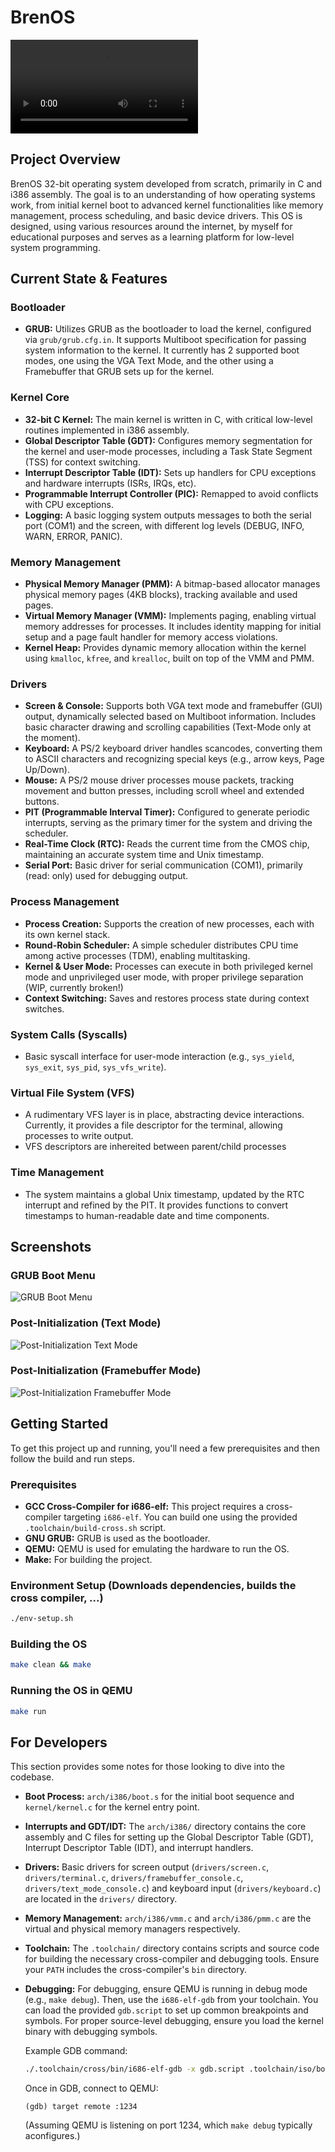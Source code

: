 # BrenOS
![Initialization Process](.github/img/init.webm.mp4)

## Project Overview

BrenOS 32-bit operating system developed from scratch, primarily in C and i386 assembly. The goal is to an understanding of how operating systems work, from initial kernel boot to advanced kernel functionalities like memory management, process scheduling, and basic device drivers. This OS is designed, using various resources around the internet, by myself for educational purposes and serves as a learning platform for low-level system programming.

## Current State & Features

### Bootloader
*   **GRUB:** Utilizes GRUB as the bootloader to load the kernel, configured via `grub/grub.cfg.in`. It supports Multiboot specification for passing system information to the kernel. It currently has 2 supported boot modes, one using the VGA Text Mode, and the other using a Framebuffer that GRUB sets up for the kernel. 

### Kernel Core
*   **32-bit C Kernel:** The main kernel is written in C, with critical low-level routines implemented in i386 assembly.
*   **Global Descriptor Table (GDT):** Configures memory segmentation for the kernel and user-mode processes, including a Task State Segment (TSS) for context switching.
*   **Interrupt Descriptor Table (IDT):** Sets up handlers for CPU exceptions and hardware interrupts (ISRs, IRQs, etc).
*   **Programmable Interrupt Controller (PIC):** Remapped to avoid conflicts with CPU exceptions.
*   **Logging:** A basic logging system outputs messages to both the serial port (COM1) and the screen, with different log levels (DEBUG, INFO, WARN, ERROR, PANIC).

### Memory Management
*   **Physical Memory Manager (PMM):** A bitmap-based allocator manages physical memory pages (4KB blocks), tracking available and used pages.
*   **Virtual Memory Manager (VMM):** Implements paging, enabling virtual memory addresses for processes. It includes identity mapping for initial setup and a page fault handler for memory access violations.
*   **Kernel Heap:** Provides dynamic memory allocation within the kernel using `kmalloc`, `kfree`, and `krealloc`, built on top of the VMM and PMM.

### Drivers
*   **Screen & Console:** Supports both VGA text mode and framebuffer (GUI) output, dynamically selected based on Multiboot information. Includes basic character drawing and scrolling capabilities (Text-Mode only at the moment).
*   **Keyboard:** A PS/2 keyboard driver handles scancodes, converting them to ASCII characters and recognizing special keys (e.g., arrow keys, Page Up/Down).
*   **Mouse:** A PS/2 mouse driver processes mouse packets, tracking movement and button presses, including scroll wheel and extended buttons.
*   **PIT (Programmable Interval Timer):** Configured to generate periodic interrupts, serving as the primary timer for the system and driving the scheduler.
*   **Real-Time Clock (RTC):** Reads the current time from the CMOS chip, maintaining an accurate system time and Unix timestamp.
*   **Serial Port:** Basic driver for serial communication (COM1), primarily (read: only) used for debugging output.

### Process Management
*   **Process Creation:** Supports the creation of new processes, each with its own kernel stack.
*   **Round-Robin Scheduler:** A simple scheduler distributes CPU time among active processes (TDM), enabling multitasking.
*   **Kernel & User Mode:** Processes can execute in both privileged kernel mode and unprivileged user mode, with proper privilege separation (WIP, currently broken!)
*   **Context Switching:** Saves and restores process state during context switches.

### System Calls (Syscalls)
*   Basic syscall interface for user-mode interaction (e.g., `sys_yield`, `sys_exit`, `sys_pid`, `sys_vfs_write`).

### Virtual File System (VFS)
*   A rudimentary VFS layer is in place, abstracting device interactions. Currently, it provides a file descriptor for the terminal, allowing processes to write output.
*   VFS descriptors are inhereited between parent/child processes

### Time Management
*   The system maintains a global Unix timestamp, updated by the RTC interrupt and refined by the PIT. It provides functions to convert timestamps to human-readable date and time components.

## Screenshots

### GRUB Boot Menu
![GRUB Boot Menu](.github/img/boot-menu.png)

### Post-Initialization (Text Mode)
![Post-Initialization Text Mode](.github/img/post-init.png)

### Post-Initialization (Framebuffer Mode)
![Post-Initialization Framebuffer Mode](.github/img/post-init-framebuffer.png)

## Getting Started

To get this project up and running, you'll need a few prerequisites and then follow the build and run steps.

### Prerequisites

*   **GCC Cross-Compiler for i686-elf:** This project requires a cross-compiler targeting `i686-elf`. You can build one using the provided `.toolchain/build-cross.sh` script.
*   **GNU GRUB:** GRUB is used as the bootloader.
*   **QEMU:** QEMU is used for emulating the hardware to run the OS.
*   **Make:** For building the project.

### Environment Setup (Downloads dependencies, builds the cross compiler, ...)

```bash
./env-setup.sh
```

### Building the OS

```bash
make clean && make
```

### Running the OS in QEMU

```bash
make run
```

## For Developers

This section provides some notes for those looking to dive into the codebase.

*   **Boot Process:** `arch/i386/boot.s` for the initial boot sequence and `kernel/kernel.c` for the kernel entry point.
*   **Interrupts and GDT/IDT:** The `arch/i386/` directory contains the core assembly and C files for setting up the Global Descriptor Table (GDT), Interrupt Descriptor Table (IDT), and interrupt handlers.
*   **Drivers:** Basic drivers for screen output (`drivers/screen.c`, `drivers/terminal.c`, `drivers/framebuffer_console.c`, `drivers/text_mode_console.c`) and keyboard input (`drivers/keyboard.c`) are located in the `drivers/` directory.
*   **Memory Management:** `arch/i386/vmm.c` and `arch/i386/pmm.c` are the virtual and physical memory managers respectively. 
*   **Toolchain:** The `.toolchain/` directory contains scripts and source code for building the necessary cross-compiler and debugging tools. Ensure your `PATH` includes the cross-compiler's `bin` directory.
*   **Debugging:** For debugging, ensure QEMU is running in debug mode (e.g., `make debug`). Then, use the `i686-elf-gdb` from your toolchain. You can load the provided `gdb.script` to set up common breakpoints and symbols. For proper source-level debugging, ensure you load the kernel binary with debugging symbols.

    Example GDB command:
    ```bash
    ./.toolchain/cross/bin/i686-elf-gdb -x gdb.script .toolchain/iso/boot/test-os.bin
    ```
    
    Once in GDB, connect to QEMU:
    ```
    (gdb) target remote :1234
    ```
    (Assuming QEMU is listening on port 1234, which `make debug` typically aconfigures.)
